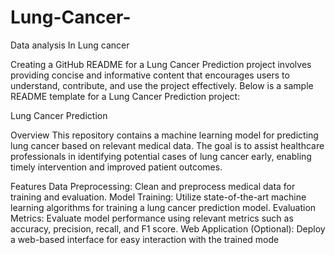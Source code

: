 # Lung-Cancer-
Data analysis In Lung cancer 

Creating a GitHub README for a Lung Cancer Prediction project involves providing concise and informative content that encourages users to understand, contribute, and use the project effectively. Below is a sample README template for a Lung Cancer Prediction project:

Lung Cancer Prediction



Overview
This repository contains a machine learning model for predicting lung cancer based on relevant medical data. The goal is to assist healthcare professionals in identifying potential cases of lung cancer early, enabling timely intervention and improved patient outcomes.

Features
Data Preprocessing: Clean and preprocess medical data for training and evaluation.
Model Training: Utilize state-of-the-art machine learning algorithms for training a lung cancer prediction model.
Evaluation Metrics: Evaluate model performance using relevant metrics such as accuracy, precision, recall, and F1 score.
Web Application (Optional): Deploy a web-based interface for easy interaction with the trained mode
